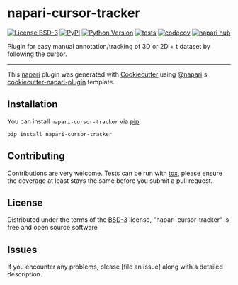 # napari-cursor-tracker

[![License BSD-3](https://img.shields.io/pypi/l/napari-cursor-tracker.svg?color=green)](https://github.com/faymanns/napari-cursor-tracker/raw/main/LICENSE)
[![PyPI](https://img.shields.io/pypi/v/napari-cursor-tracker.svg?color=green)](https://pypi.org/project/napari-cursor-tracker)
[![Python Version](https://img.shields.io/pypi/pyversions/napari-cursor-tracker.svg?color=green)](https://python.org)
[![tests](https://github.com/faymanns/napari-cursor-tracker/workflows/tests/badge.svg)](https://github.com/faymanns/napari-cursor-tracker/actions)
[![codecov](https://codecov.io/gh/faymanns/napari-cursor-tracker/branch/main/graph/badge.svg)](https://codecov.io/gh/faymanns/napari-cursor-tracker)
[![napari hub](https://img.shields.io/endpoint?url=https://api.napari-hub.org/shields/napari-cursor-tracker)](https://napari-hub.org/plugins/napari-cursor-tracker)

Plugin for easy manual annotation/tracking of 3D or 2D + t dataset by following the cursor.

----------------------------------

This [napari] plugin was generated with [Cookiecutter] using [@napari]'s [cookiecutter-napari-plugin] template.

<!--
Don't miss the full getting started guide to set up your new package:
https://github.com/napari/cookiecutter-napari-plugin#getting-started

and review the napari docs for plugin developers:
https://napari.org/stable/plugins/index.html
-->

## Installation

You can install `napari-cursor-tracker` via [pip]:

    pip install napari-cursor-tracker




## Contributing

Contributions are very welcome. Tests can be run with [tox], please ensure
the coverage at least stays the same before you submit a pull request.

## License

Distributed under the terms of the [BSD-3] license,
"napari-cursor-tracker" is free and open source software

## Issues

If you encounter any problems, please [file an issue] along with a detailed description.

[napari]: https://github.com/napari/napari
[Cookiecutter]: https://github.com/audreyr/cookiecutter
[@napari]: https://github.com/napari
[MIT]: http://opensource.org/licenses/MIT
[BSD-3]: http://opensource.org/licenses/BSD-3-Clause
[GNU GPL v3.0]: http://www.gnu.org/licenses/gpl-3.0.txt
[GNU LGPL v3.0]: http://www.gnu.org/licenses/lgpl-3.0.txt
[Apache Software License 2.0]: http://www.apache.org/licenses/LICENSE-2.0
[Mozilla Public License 2.0]: https://www.mozilla.org/media/MPL/2.0/index.txt
[cookiecutter-napari-plugin]: https://github.com/napari/cookiecutter-napari-plugin

[napari]: https://github.com/napari/napari
[tox]: https://tox.readthedocs.io/en/latest/
[pip]: https://pypi.org/project/pip/
[PyPI]: https://pypi.org/
